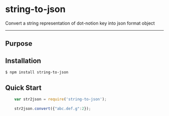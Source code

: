 string-to-json
==============

Convert a string representation of dot-notion key into json format object


-------------


## Purpose


## Installation
    $ npm install string-to-json

## Quick Start

```js
    var str2json = require('string-to-json');
    
    str2json.convert({"abc.def.g":2});

```



